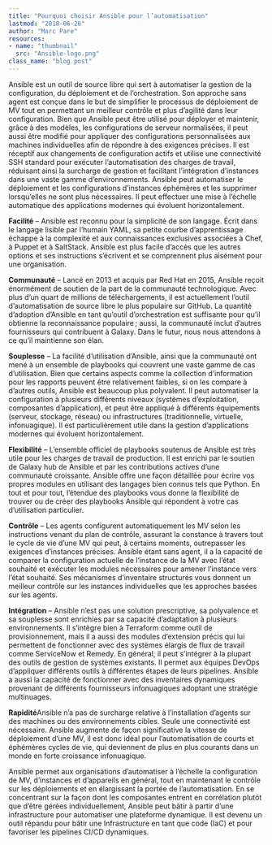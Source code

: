 ```yaml
---
title: "Pourquoi choisir Ansible pour l’automatisation"
lastmod: "2018-06-26"
author: "Marc Pare"
resources:
- name: "thumbnail"
  src: "Ansible-logo.png"
class_name: "blog post"
---
```


<p>Ansible est un outil de source libre qui sert à automatiser la gestion de la configuration, du déploiement et de l’orchestration. Son approche sans agent est conçue dans le but de simplifier le processus de déploiement de MV tout en permettant un meilleur contrôle et plus d’agilité dans leur configuration. Bien que Ansible peut être utilisé pour déployer et maintenir, grâce à des modèles, les configurations de serveur normalisées, il peut aussi être modifié pour appliquer des configurations personnalisées aux machines individuelles afin de répondre à des exigences précises. Il est réceptif aux changements de configuration actifs et utilise une connectivité SSH standard pour exécuter l’automatisation des charges de travail, réduisant ainsi la surcharge de gestion et facilitant l’intégration d’instances dans une vaste gamme d’environnements. Ansible peut automatiser le déploiement et les configurations d’instances éphémères et les supprimer lorsqu’elles ne sont plus nécessaires. Il peut effectuer une mise à l’échelle automatique des applications modernes qui évoluent horizontalement.</p><p><strong>Facilité</strong> – Ansible est reconnu pour la simplicité de son langage. Écrit dans le langage lisible par l’humain YAML, sa petite courbe d’apprentissage échappe à la complexité et aux connaissances exclusives associées à Chef, à Puppet et à SaltStack. Ansible est plus facile d’accès que les autres options et ses instructions s’écrivent et se comprennent plus aisément pour une organisation.</p><p><strong>Communauté</strong> – Lancé en 2013 et acquis par Red Hat en 2015, Ansible reçoit énormément de soutien de la part de la communauté technologique. Avec plus d’un quart de millions de téléchargements, il est actuellement l’outil d’automatisation de source libre le plus populaire sur GitHub. La quantité d’adoption d’Ansible en tant qu’outil d’orchestration est suffisante pour qu’il obtienne la reconnaissance populaire ; aussi, la communauté inclut d’autres fournisseurs qui contribuent à Galaxy. Dans le futur, nous nous attendons à ce qu’il maintienne son élan.</p><p><strong>Souplesse</strong> – La facilité d’utilisation d’Ansible, ainsi que la communauté ont mené à un ensemble de playbooks qui couvrent une vaste gamme de cas d’utilisation. Bien que certains aspects comme la collection d’information pour les rapports peuvent être relativement faibles, si on les compare à d’autres outils, Ansible est beaucoup plus polyvalent. Il peut automatiser la configuration à plusieurs différents niveaux (systèmes d’exploitation, composantes d’application), et peut être appliqué à différents équipements (serveur, stockage, réseau) ou infrastructures (traditionnelle, virtuelle, infonuagique). Il est particulièrement utile dans la gestion d’applications modernes qui évoluent horizontalement.</p><p><strong>Flexibilité</strong> – L’ensemble officiel de playbooks soutenus de Ansible est très utile pour les charges de travail de production. Il est enrichi par le soutien de Galaxy hub de Ansible et par les contributions actives d’une communauté croissante. Ansible offre une façon détaillée pour écrire vos propres modules en utilisant des langages bien connus tels que Python. En tout et pour tout, l’étendue des playbooks vous donne la flexibilité de trouver ou de créer des playbooks Ansible qui répondent à votre cas d’utilisation particulier.</p><p><strong>Contrôle</strong> – Les agents configurent automatiquement les MV selon les instructions venant du plan de contrôle, assurant la constance à travers tout le cycle de vie d’une MV qui peut, à certains moments, outrepasser les exigences d’instances précises. Ansible étant sans agent, il a la capacité de comparer la configuration actuelle de l’instance de la MV avec l’état souhaité et exécuter les modules nécessaires pour amener l’instance vers l’état souhaité. Ses mécanismes d’inventaire structurés vous donnent un meilleur contrôle sur les instances individuelles que les approches basées sur les agents.</p><p><strong>Intégration</strong> – Ansible n’est pas une solution prescriptive, sa polyvalence et sa souplesse sont enrichies par sa capacité d’adaptation à plusieurs environnements. Il s’intègre bien à Terraform comme outil de provisionnement, mais il a aussi des modules d’extension précis qui lui permettent de fonctionner avec des systèmes élargis de flux de travail comme ServiceNow et Remedy. En général, il peut s’intégrer à la plupart des outils de gestion de systèmes existants. Il permet aux équipes DevOps d’appliquer différents outils à différentes étapes de leurs pipelines. Ansible a aussi la capacité de fonctionner avec des inventaires dynamiques provenant de différents fournisseurs infonuagiques adoptant une stratégie multinuages.</p><p><strong>Rapidité</strong>Ansible n’a pas de surcharge relative à l’installation d’agents sur des machines ou des environnements cibles. Seule une connectivité est nécessaire. Ansible augmente de façon significative la vitesse de déploiement d’une MV, il est donc idéal pour l’automatisation de courts et éphémères cycles de vie, qui deviennent de plus en plus courants dans un monde en forte croissance infonuagique.</p><p>Ansible permet aux organisations d’automatiser à l’échelle la configuration de MV, d’instances et d’appareils en général, tout en maintenant le contrôle sur les déploiements et en élargissant la portée de l’automatisation. En se concentrant sur la façon dont les composantes entrent en corrélation plutôt que d’être gérées individuellement, Ansible peut bâtir à partir d’une infrastructure pour automatiser une plateforme dynamique. Il est devenu un outil répandu pour bâtir une Infrastructure en tant que code (IaC) et pour favoriser les pipelines CI/CD dynamiques.</p>